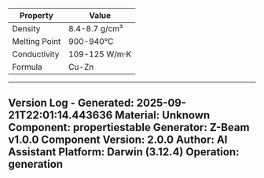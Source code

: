 | Property | Value |
|----------|-------|
| Density | 8.4-8.7 g/cm³ |
| Melting Point | 900-940°C |
| Conductivity | 109-125 W/m·K |
| Formula | Cu-Zn |


---
Version Log - Generated: 2025-09-21T22:01:14.443636
Material: Unknown
Component: propertiestable
Generator: Z-Beam v1.0.0
Component Version: 2.0.0
Author: AI Assistant
Platform: Darwin (3.12.4)
Operation: generation
---